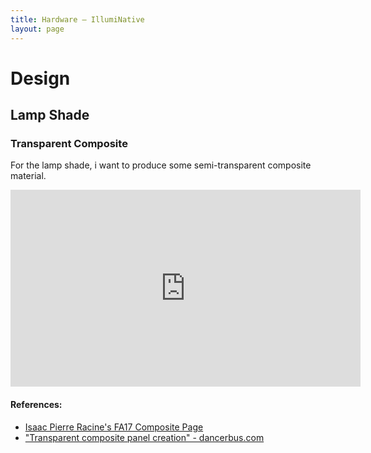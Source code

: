 ```yaml
---
title: Hardware – IllumiNative
layout: page
---
```


# Design

<zoom src="hardware-design/06-shade-design.png" caption="Design of the shade, base plate to mount the LEDs and rotary encoder dial"></zoom>

## Lamp Shade

<div class="row">
	<div class="col-md-6"><zoom src="hardware-design/07-single-shade.png"></zoom></div>
	<div class="col-md-6"><zoom src="hardware-design/08-mold-shape.png"></zoom></div>
</div>

### Transparent Composite

For the lamp shade, i want to produce some semi-transparent composite material.

<div class="row">
	<div class="col-md-4"><zoom src="hardware-design/01-mold.jpg"></zoom></div>
	<div class="col-md-4"><zoom src="hardware-design/02-resin-and-fiber.jpg"></zoom></div>
	<div class="col-md-4"><zoom src="hardware-design/03-beaker-and-scale.jpg"></zoom></div>
	<div class="col-md-4"><zoom src="hardware-design/04-safety-equipment.jpg"></zoom></div>
	<div class="col-md-4"><zoom src="hardware-design/05-finished-part.jpg"></zoom></div>
</div>

<iframe width="560" height="315" src="https://www.youtube-nocookie.com/embed/fki-Q7MSlRA" frameborder="0" allowfullscreen></iframe>

#### References:

- [Isaac Pierre Racine's FA17 Composite Page](http://archive.fabacademy.org/2017/greenfablab/students/415/pages/project14.html)
- ["Transparent composite panel creation" - dancerbus.com](http://dancerbus.com/transparent-composite-panel-creation-part/)
